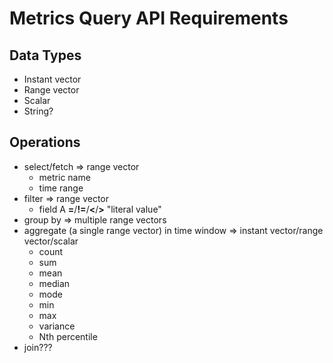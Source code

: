 # Metrics Query API Requirements

## Data Types

* Instant vector
* Range vector
* Scalar
* String?

## Operations

* select/fetch => range vector
    * metric name
    * time range
* filter => range vector
    * field A **=**/**!=**/**<**/**>** "literal value"
* group by => multiple range vectors
* aggregate (a single range vector) in time window => instant vector/range vector/scalar
    * count
    * sum
    * mean
    * median
    * mode
    * min
    * max
    * variance
    * Nth percentile
* join???
